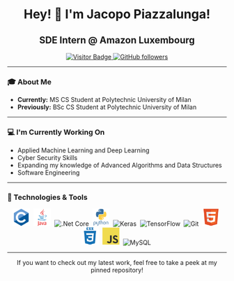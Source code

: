 <h1 align="center">Hey! 👋 I'm Jacopo Piazzalunga!</h1>
<h2 align="center">SDE Intern @ Amazon Luxembourg</h2>

<p align="center">
  <a href="https://github.com/jacopopiazza">
    <img src="https://visitor-badge.laobi.icu/badge?page_id=jacopopiazza.jacopopiazza" alt="Visitor Badge"/>
  </a>
  <a href="https://github.com/jacopopiazza?tab=followers">
    <img src="https://img.shields.io/github/followers/jacopopiazza.svg?style=social&label=Follow" alt="GitHub followers"/>
  </a>
</p>

---

### 🎓 About Me

- **Currently:** MS CS Student at Polytechnic University of Milan
- **Previously:** BSc CS Student at Polytechnic University of Milan

---

### 💻 I'm Currently Working On

- Applied Machine Learning and Deep Learning
- Cyber Security Skills
- Expanding my knowledge of Advanced Algorithms and Data Structures
- Software Engineering

---

<!-- Uncomment to showcase your GitHub repositories
### 📦 Check out my GitHub repositories

<div>
  <p>
    <a href="https://github.com/Jacopopiazza/ing-sw-2023">
      <img src="https://github-readme-stats.vercel.app/api/pin/?username=jacopopiazza&repo=ing-sw-2023" alt="GitHub Stats" />
    </a>
    <a href="https://github.com/Jacopopiazza/TIW-RIA">
      <img src="https://github-readme-stats.vercel.app/api/pin/?username=jacopopiazza&repo=TIW-RIA" alt="GitHub Stats" />
    </a>
    <a href="https://github.com/Jacopopiazza/ZSmile-Cuda">
      <img src="https://github-readme-stats.vercel.app/api/pin/?username=jacopopiazza&repo=ZSmile-Cuda" alt="GitHub Stats" />
    </a>
    <a href="https://github.com/Jacopopiazza/WordChecker">
      <img src="https://github-readme-stats.vercel.app/api/pin/?username=jacopopiazza&repo=WordChecker" alt="GitHub Stats" />
    </a>
  </p>
</div>

---

-->



### 🔧 Technologies & Tools

<p align="center">
  <img src="https://github.com/devicons/devicon/blob/master/icons/c/c-original.svg" title="C" alt="C" width="40" height="40"/>&nbsp;
  <img src="https://github.com/devicons/devicon/blob/master/icons/java/java-original-wordmark.svg" title="Java" alt="Java" width="40" height="40"/>&nbsp;
  <img src="https://cdn.jsdelivr.net/gh/devicons/devicon/icons/dotnetcore/dotnetcore-original.svg" title=".Net Core" alt=".Net Core" width="40" height="40"/>&nbsp;  
  <img src="https://github.com/devicons/devicon/blob/master/icons/python/python-original-wordmark.svg" title="Python" alt="Python" width="40" height="40"/>&nbsp;
  <img src="https://cdn.jsdelivr.net/gh/devicons/devicon@latest/icons/keras/keras-original.svg" title="Keras" alt="Keras" width="40" height="40"/>&nbsp;
  <img src="https://cdn.jsdelivr.net/gh/devicons/devicon@latest/icons/tensorflow/tensorflow-original.svg" title="TensorFlow" alt="TensorFlow" width="40" height="40"/>&nbsp;
  <img src="https://cdn.jsdelivr.net/gh/devicons/devicon@latest/icons/git/git-plain-wordmark.svg" title="Git" alt="Git" width="40" height="40"/>&nbsp;
  <img src="https://github.com/devicons/devicon/blob/master/icons/html5/html5-original.svg" title="HTML5" alt="HTML" width="40" height="40"/>&nbsp;
  <img src="https://github.com/devicons/devicon/blob/master/icons/css3/css3-plain-wordmark.svg"  title="CSS3" alt="CSS" width="40" height="40"/>&nbsp;
  <img src="https://github.com/devicons/devicon/blob/master/icons/javascript/javascript-original.svg" title="JavaScript" alt="JavaScript" width="40" height="40"/>&nbsp;
  <img src="https://cdn.jsdelivr.net/gh/devicons/devicon@latest/icons/azuresqldatabase/azuresqldatabase-original.svg" title="MySQL"  alt="MySQL" width="40" height="40"/>&nbsp;
</p>

---

<p align="center">If you want to check out my latest work, feel free to take a peek at my pinned repository!</p>
